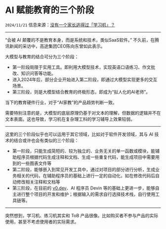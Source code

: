 # AI 赋能教育的三个阶段

``2024/11/21``
信息来源：[没有一个家长逃得过「学习机」？](https://36kr.com/p/3044152306616963)

- - -

“会被 AI 颠覆的不是教育本身，而是系统和技术，类似SaaS软件。” 
不久前，在腾讯新闻的采访中，高途集团CEO陈向东曾如此表示。 

大模型与教育的结合可分为三个阶段：

- 第一阶段局限于实用工具。即利用大模型技术，实现英语口语练习、作文批改、知识问答等功能。 
- 进入2024年后，部分企业开始进入第二阶段，即通过大模型实现更多的交互场景。
- 第三阶段，则是大模型结合教育的终极形态，即成为“拟人化的AI老师”。 

当下的教育硬件行业，对于“AI家教”的产品趋势判断一致。 

需要特别注意的是，大模型的底层原理仍基于对文本的理解，但数据的逻辑并不在文本表面。这也导致，学习机在复杂理工科的学习辅导上效果较弱。

- - -

这里的三个阶段似乎也可以运用于其它领域，比如对于软件开发领域，其与 AI 技术的结合或许也会有类似的三个阶段：

- 第一阶段，只能生成简短的、较为独立的、业务无关的单一函数或模块，能辅助程序员根据代码生成注释和文档、生成一些重复代码，能生成项目中需要用到的一些图表文件等
- 第二阶段，能够嵌入到常见开发工具中，通过对项目的部分进行分析，生成业务相关的代码，在辅助程序员的基础上进行一定的自动化，如在修改代码后自动修改相关注释和文档等
- 第三阶段，在目前的 [v0.dev](https://v0.dev)、AI 程序员 Devin 等的基础上更进一步，能够自主进行整个项目的开发和维护；根据输入的需求自行选择技术栈，自行使用工具链等。

- - -

突然想到，学习机、练习机其实和 ToB 产品很像。比如购买者不参与产品的实际使用，甚至不考虑使用者的实际需求。
